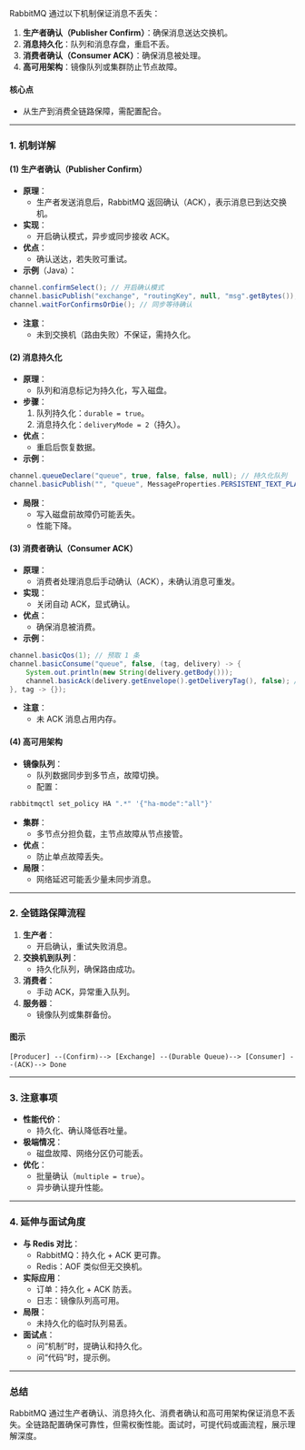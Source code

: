 
RabbitMQ 通过以下机制保证消息不丢失：
1. **生产者确认（Publisher Confirm）**：确保消息送达交换机。
2. **消息持久化**：队列和消息存盘，重启不丢。
3. **消费者确认（Consumer ACK）**：确保消息被处理。
4. **高可用架构**：镜像队列或集群防止节点故障。

#### 核心点
- 从生产到消费全链路保障，需配置配合。

---

### 1. 机制详解
#### (1) 生产者确认（Publisher Confirm）
- **原理**：
  - 生产者发送消息后，RabbitMQ 返回确认（ACK），表示消息已到达交换机。
- **实现**：
  - 开启确认模式，异步或同步接收 ACK。
- **优点**：
  - 确认送达，若失败可重试。
- **示例**（Java）：
```java
channel.confirmSelect(); // 开启确认模式
channel.basicPublish("exchange", "routingKey", null, "msg".getBytes());
channel.waitForConfirmsOrDie(); // 同步等待确认
```
- **注意**：
  - 未到交换机（路由失败）不保证，需持久化。

#### (2) 消息持久化
- **原理**：
  - 队列和消息标记为持久化，写入磁盘。
- **步骤**：
  1. 队列持久化：`durable = true`。
  2. 消息持久化：`deliveryMode = 2`（持久）。
- **优点**：
  - 重启后恢复数据。
- **示例**：
```java
channel.queueDeclare("queue", true, false, false, null); // 持久化队列
channel.basicPublish("", "queue", MessageProperties.PERSISTENT_TEXT_PLAIN, "msg".getBytes());
```
- **局限**：
  - 写入磁盘前故障仍可能丢失。
  - 性能下降。

#### (3) 消费者确认（Consumer ACK）
- **原理**：
  - 消费者处理消息后手动确认（ACK），未确认消息可重发。
- **实现**：
  - 关闭自动 ACK，显式确认。
- **优点**：
  - 确保消息被消费。
- **示例**：
```java
channel.basicQos(1); // 预取 1 条
channel.basicConsume("queue", false, (tag, delivery) -> {
    System.out.println(new String(delivery.getBody()));
    channel.basicAck(delivery.getEnvelope().getDeliveryTag(), false); // 手动 ACK
}, tag -> {});
```
- **注意**：
  - 未 ACK 消息占用内存。

#### (4) 高可用架构
- **镜像队列**：
  - 队列数据同步到多节点，故障切换。
  - 配置：
```bash
rabbitmqctl set_policy HA ".*" '{"ha-mode":"all"}'
```
- **集群**：
  - 多节点分担负载，主节点故障从节点接管。
- **优点**：
  - 防止单点故障丢失。
- **局限**：
  - 网络延迟可能丢少量未同步消息。

---

### 2. 全链路保障流程
1. **生产者**：
   - 开启确认，重试失败消息。
2. **交换机到队列**：
   - 持久化队列，确保路由成功。
3. **消费者**：
   - 手动 ACK，异常重入队列。
4. **服务器**：
   - 镜像队列或集群备份。

#### 图示
```
[Producer] --(Confirm)--> [Exchange] --(Durable Queue)--> [Consumer] --(ACK)--> Done
```

---

### 3. 注意事项
- **性能代价**：
  - 持久化、确认降低吞吐量。
- **极端情况**：
  - 磁盘故障、网络分区仍可能丢。
- **优化**：
  - 批量确认（`multiple = true`）。
  - 异步确认提升性能。

---

### 4. 延伸与面试角度
- **与 Redis 对比**：
  - RabbitMQ：持久化 + ACK 更可靠。
  - Redis：AOF 类似但无交换机。
- **实际应用**：
  - 订单：持久化 + ACK 防丢。
  - 日志：镜像队列高可用。
- **局限**：
  - 未持久化的临时队列易丢。
- **面试点**：
  - 问“机制”时，提确认和持久化。
  - 问“代码”时，提示例。

---

### 总结
RabbitMQ 通过生产者确认、消息持久化、消费者确认和高可用架构保证消息不丢失。全链路配置确保可靠性，但需权衡性能。面试时，可提代码或画流程，展示理解深度。